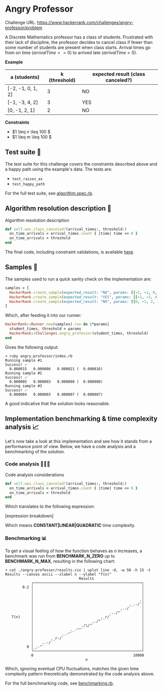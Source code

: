 # Angry Professor

Challenge URL: https://www.hackerrank.com/challenges/angry-professor/problem

A Discrete Mathematics professor has a class of students. Frustrated with their lack of discipline, the professor decides to cancel class if fewer than some number of students are present when class starts. Arrival times go from on time ($arrivalTime <= 0$) to arrived late ($arrivalTime > 0$).

**Example**

| a (students)      | k (threshold) | expected result (class canceled?) |
| ----------------- | ------------- | --------------------------------- |
| [-2, -1, 0, 1, 2] | 3             | NO                                |
| [-1, -3, 4, 2]    | 3             | YES                               |
| [0, -1, 2, 1]     | 2             | NO                                |

**Constraints**

- $1 \leq n \leq 100 $
- $1 \leq m \leq 100 $

## Test suite 🧪

The test suite for this challenge covers the constraints described above and a happy path using the example's data. The tests are:

- `test_raises_ex`
- `test_happy_path`

For the full test suite, see [algorithm.spec.rb](./algorithm.spec.rb).

## Algorithm resolution description 📄

Algorithm resolution description

```ruby
def self.was_class_canceled?(arrival_times:, threshold:)
  on_time_arrivals = arrival_times.count { |time| time <= 0 }
  on_time_arrivals < threshold
end
```

The final code, including constraint validations, is available [here](./algorithm.rb).

## Samples 🥯

The samples used to run a quick sanity check on the implementation are:

```ruby
samples = [
  HackerRank.create_sample(expected_result: "NO", params: [[-2, -1, 0, 1, 2], 3]),
  HackerRank.create_sample(expected_result: "YES", params: [[-1, -3, 4, 2], 3]),
  HackerRank.create_sample(expected_result: "NO", params: [[0, -1, 2, 1], 2]),
]
```

Which, after feeding it into our runner:

```ruby
HackerRank::Runner.new(samples).run do |*params|
  student_times, threshold = params
  HackerRank::Challenges.angry_professor(student_times, threshold)
end
```

Gives the following output:

```
➜ ruby angry-professor/index.rb
Running sample #1
Success! ✅
  0.000015   0.000006   0.000021 (  0.000016)
Running sample #2
Success! ✅
  0.000005   0.000003   0.000008 (  0.000008)
Running sample #3
Success! ✅
  0.000004   0.000003   0.000007 (  0.000007)
```

A good indicative that the solution looks reasonable.

## Implementation benchmarking & time complexity analysis 📈

Let's now take a look at this implementation and see how it stands from a performance point of view. Below, we have a code analysis and a benchmarking of the solution.

### Code analysis 🕵🏽‍♂️

Code analysis considerations

```ruby
def self.was_class_canceled?(arrival_times:, threshold:)
  on_time_arrivals = arrival_times.count { |time| time <= 0 }
  on_time_arrivals < threshold
end
```

Which translates to the following expression:

[expression breakdown]

Which means **CONSTANT|LINEAR|QUADRATIC** time complexity.

### Benchmarking 📊

To get a visual feeling of how the function behaves as $n$ increases, a benchmark was run from **BENCHMARK_N_ZERO** up to **BENCHMARK_N_MAX**, resulting in the following chart:

```console
➜ cat ./angry-professor/results.csv | uplot line -d, -w 50 -h 15 -t Results --canvas ascii --xlabel n --ylabel "T(n)"
                                  Results
            ┌──────────────────────────────────────────────────┐
        0.2 │                                                  │
            │                                                  │
            │                                                  │
            │                                                 .│
            │                                            ._.-/`│
            │                                        ..-/`     │
            │                                   .../"`         │
   T(n)     │                               ._r/`              │
            │                           ../"`                  │
            │                      ./\/"`                      │
            │                 ._-""`                           │
            │             ..-"`                                │
            │        ._r-/`                                    │
            │    ..-/`                                         │
          0 │_,-"`                                             │
            └──────────────────────────────────────────────────┘
            0                                              10000
                                     n
```

Which, ignoring eventual CPU fluctuations, matches the given time complexity pattern theoretically demonstrated by the code analysis above.

For the full benchmarking code, see [benchmarking.rb](./benchmarking.rb).
